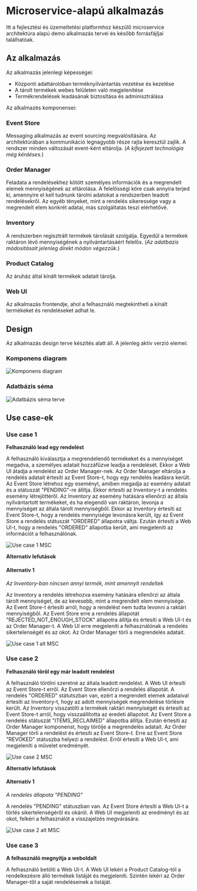 # Microservice-alapú alkalmazás

Itt a fejlesztési és üzemeltetési platformhoz készülő microservice architektúra alapú demo alkalmazás tervei és később forrásfájljai találhatóak.

## Az alkalmazás

Az alkalmazás jelenlegi képességei:

* Központi adattárolóban terméknyilvántartás vezetése és kezelése
* A tárolt termékek webes felületen való megjelenítése
* Termékrendelések leadásának biztosítása és adminisztrálása

Az alkalmazés komponensei:

### Event Store

Messaging alkalmazás az event sourcing megvalósítására. Az architektúrában a kommunikáció legnagyobb része rajta keresztül zajlik. A rendszer minden változását event-ként eltárolja. (_A kifejezett technológia még kérdéses._)

### Order Manager

Feladata a rendelésekhez kötött személyes információk és a megrendelt elemek mennyiségének az eltárolása. A felelősségi köre csak annyira terjed ki, amennyire el kell tudnunk tárolni adatokat a rendszerben leadott rendelésekről. Az egyéb tényeket, mint a rendelés sikeressége vagy a megrendelt elem konkrét adatai, más szolgáltatás teszi elérhetővé.

### Inventory

A rendszerben regisztrált termékek tárolását szolgálja. Egyedül a termékek raktáron lévő mennyiségének a nyilvántartásáért felelős. (_Az adatbázis módosításait jelenleg direkt módon végezzük._)

### Product Catalog

Az áruház által kínált termékek adatait tárolja.

### Web UI

Az alkalmazás frontendje, ahol a felhasználó megtekintheti a kínált termékeket és rendeléseket adhat le.

## Design

Az alkalmazás design terve készítés alatt áll. A jelenleg aktív verzió elemei:

### Komponens diagram

![Komponens diagram](/pictures/ArchitectureDiagram.png)

### Adatbázis séma

![Adatbázis séma terve](/pictures/AppSchema.png)

## Use case-ek

### Use case 1

**Felhasználó lead egy rendelést**

A felhasználó kiválasztja a megrendelendő termékeket és a mennyiséget megadva, a személyes adatait hozzáfűzve leadja a rendelését. Ekkor a Web UI átadja a rendelést az Order Manager-nek. Az Order Manager eltárolja a rendelés adatait értesíti az Event Store-t, hogy egy rendelés leadásra került. Az Event Store létrehoz egy eseményt, amiben megadja az esemény adatait és a státuszát "PENDING"-re állítja. Ekkor értesíti az Inventory-t a rendelés esemény létrejöttéről. Az Inventory az esemény hatására ellenőrzi az általa nyílvántartott termékeket, és ha elegendő van raktáron, levonja a mennyiséget az általa tárolt mennyiségből. Ekkor az Inventory értesíti az Event Store-t, hogy a rendelés mennyisége levonásra került, így az Event Store a rendelés státuszát "ORDERED" állapotra váltja. Ezután értesíti a Web UI-t, hogy a rendelés "ORDERED" állapotba került, ami megjeleníti az információt a felhasználónak.

![Use case 1 MSC](/pictures/useCases/OrderSubmittedAndProcessedMSC.png)

**Alternatív lefutások**

#### Alternatív 1

_Az Inventory-ban nincsen annyi termék, mint amennyit rendeltek_

Az Inventory a rendelés létrehozva esemény hatására ellenőrzi az általa tárolt mennyiséget, de az kevesebb, mint a megrendelt elem mennyisége. Az Event Store-t értesíti arról, hogy a rendelést nem tudta levonni a raktári mennyiségből. Az Event Store erre a rendelés állapotát "REJECTED_NOT_ENOUGH_STOCK" állapotra állítja és értesíti a Web UI-t és az Order Manager-t. A Web UI erre megjeleníti a felhasználónak a rendelés sikertelenségét és az okot. Az Order Manager törli a megrendelés adatait.

![Use case 1 alt MSC](/pictures/useCases/OrderSubmittedAndRejectedMSC.png)

### Use case 2

**Felhasználó töröl egy már leadott rendelést**

A felhasználó törölni szeretné az általa leadott rendelést. A Web UI értesíti az Event Store-t erről. Az Event Store ellenőrzi a rendelés állapotát. A rendelés "ORDERED" státutszban van, ezért a megrendelt elemek adataival értesíti az Inventory-t, hogy az adott mennyiségek megrendelése törlésre került. Az Inventory visszatölti a termékek raktári mennyiségét és értesíti az Event Store-t arról, hogy visszaállította az eredeti állapotot. Az Event Store a rendelés státuszát "ITEMS_RECLAIMED" állapotba állítja. Ezután értesíti az Order Manager komponenst, hogy törölje a megrendelés adatait. Az Order Manager törli a rendelést és értesíti az Event Store-t. Erre az Event Store "REVOKED" státuszba helyezi a rendelést. Erről értesíti a Web UI-t, ami megjeleníti a művelet eredményét.

![Use case 2 MSC](/pictures/useCases/OrderedDeletedWhileAcceptedMSC.png)

**Alternatív lefutások**

#### Alternatív 1

_A rendelés állapota "PENDING"_

A rendelés "PENDING" státuszban van. Az Event Store értesíti a Web UI-t a törlés sikertelenségéről és okáról. A Web UI megjeleníti az eredményt és az okot, felkéri a felhasználót a visszajelzés megvárására.

![Use case 2 alt MSC](/pictures/useCases/OrderedDeletedWhilePendingMSC.png)

### Use case 3

**A felhasználó megnyitja a weboldalt**

A felhasználó betölti a Web UI-t. A Web UI lekéri a Product Catalog-tól a rendelkezésre álló termékek listáját és megjeleníti. Szintén lekéri az Order Manager-től a saját rendeléseinek a listáját.
